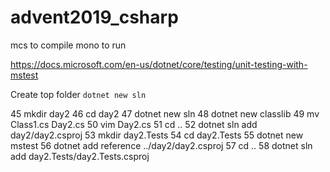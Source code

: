 # advent2019_csharp

mcs to compile
mono to run

https://docs.microsoft.com/en-us/dotnet/core/testing/unit-testing-with-mstest

Create top folder
```dotnet new sln```

   45  mkdir day2
   46  cd day2
   47  dotnet new sln
   48  dotnet new classlib
   49  mv Class1.cs Day2.cs
   50  vim Day2.cs
   51  cd ..
   52  dotnet sln add day2/day2.csproj
   53  mkdir day2.Tests
   54  cd day2.Tests
   55  dotnet new mstest
   56  dotnet add reference ../day2/day2.csproj
   57  cd ..
   58  dotnet sln add day2.Tests/day2.Tests.csproj
